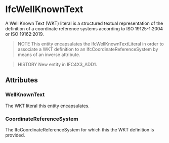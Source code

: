 # IfcWellKnownText

A Well Known Text (WKT) literal is a structured textual representation of the definition of a coordinate reference systems according to ISO 19125-1:2004 or ISO 19162:2019.
<!-- end of short definition -->

> NOTE This entity encapsulates the IfcWellKnownTextLiteral in order to associate a WKT definition to an IfcCoordinateReferenceSystem by means of an inverse attribute.

> HISTORY New entity in IFC4X3_ADD1.

## Attributes

### WellKnownText

The WKT literal this entity encapsulates.

### CoordinateReferenceSystem

The IfcCoordinateReferenceSystem for which this the WKT definition is provided.
